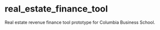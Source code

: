 # real_estate_finance_tool
Real estate revenue finance tool prototype for Columbia Business School.
